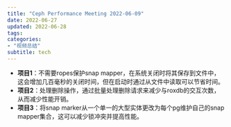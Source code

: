 ```yaml
---
title: "Ceph Performance Meeting 2022-06-09"
date: 2022-06-27
updated: 2022-06-28
tags:
categories:
- "视频总结"
subtitle: tech
---
```



- **项目1**：不需要ropes保护snap mapper，在系统关闭时将其保存到文件中，这会增加几百毫秒的关闭时间，但在启动时通过从文件中读取可以节省时间。
- **项目2**：处理删除操作，通过批量处理删除请求来减少与roxdb的交互次数，从而减少性能开销。
- **项目3**：将snap marker从一个单一的大型实体更改为每个pg维护自己的snap mapper集合，这可以减少锁冲突并提高性能。